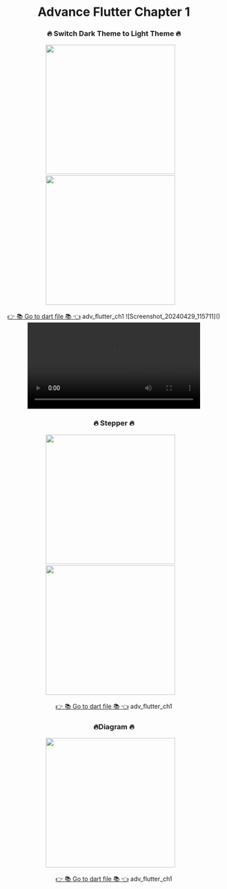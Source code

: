 


<h1 align="center">Advance Flutter Chapter 1</h1>

<h3 align="center">🔥 Switch Dark Theme to Light Theme 🔥</h3>
<p align="center">
  <img src='https://github.com/DarshanPatel311/Adv_Flutter_Ch1/assets/143177575/86a77b19-091d-4044-aab4-26866d09374c' width = 300>&nbsp;&nbsp;&nbsp;&nbsp;
  <img src='https://github.com/DarshanPatel311/Adv_Flutter_Ch1/assets/143177575/8aa85430-c43f-4b80-9448-10302e542eb5' width = 300>&nbsp;&nbsp;&nbsp;&nbsp;

  <div align="center">
    <a href="https://github.com/DarshanPatel311/Adv_Flutter_Ch1/tree/master/lib/%20Switch%20Dark%20Theme%20to%20Light%20Theme">👉 📚 Go to dart file 📚 👈</a>
    adv_flutter_ch1
![Screenshot_20240429_115711]()




<video src="https://github.com/DarshanPatel311/Adv_Flutter_Ch1/assets/143177575/cb44de16-8191-4865-a2eb-f54068644ca8" width="400">
  </div>
</p>
<h3 align="center">🔥 Stepper 🔥</h3>
<p align="center">
  <img src='https://github.com/DarshanPatel311/Adv_Flutter_Ch1/assets/143177575/bdef87fa-647f-42e4-8621-5a15bbaa066a' width = 300>&nbsp;&nbsp;&nbsp;&nbsp;
  <img src='https://github.com/AnjaliPurohit2811/advancech1/assets/143180602/cef9bd1d-8299-45fb-874f-6e691998809b' width = 300>&nbsp;&nbsp;&nbsp;&nbsp;

  <div align="center">
    <a href="https://github.com/DarshanPatel311/Adv_Flutter_Ch1/tree/master/lib/Stepper">👉 📚 Go to dart file 📚 👈</a>
     adv_flutter_ch1
  </div></p>
  <h3 align="center">🔥Diagram 🔥</h3>
<p align="center">
  <img src='https://github.com/DarshanPatel311/Adv_Flutter_Ch1/assets/143177575/b81dd13e-2316-4c82-a521-f77b9ceb69b7' width = 300>&nbsp;&nbsp;&nbsp;&nbsp;




  <div align="center">
    <a href="https://github.com/DarshanPatel311/Adv_Flutter_Ch1">👉 📚 Go to dart file 📚 👈</a>
    adv_flutter_ch1

  </div>


